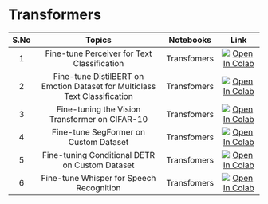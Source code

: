 # Transformers

| S.No |                                                       Topics                                                       |                                                                           Notebooks                                                                           |                                                                                                               Link                                                                                                                |
|:----:|:------------------------------------------------------------------------------------------------------------------:|:-------------------------------------------------------------------------------------------------------------------------------------------------------------:|:---------------------------------------------------------------------------------------------------------------------------------------------------------------------------------------------------------------------------------:|
|  1   |                Fine-tune Perceiver for Text Classification                 | Transfomers | [![Open In Colab](https://colab.research.google.com/assets/colab-badge.svg)](https://colab.research.google.com/github/Anthonyvijay10/AI-Training/blob/main/Transformers/Fine_tune_Perceiver_for_text_classification.ipynb) |
|  2   |                Fine-tune DistilBERT on Emotion Dataset for Multiclass Text Classification                 | Transfomers | [![Open In Colab](https://colab.research.google.com/assets/colab-badge.svg)](https://colab.research.google.com/github/Anthonyvijay10/AI-Training/blob/main/Transformers/Fine-tune_DistilBERT_on_Emotion_Dataset_Multiclass_Text_Classification%20.ipynb) |
|  3   |                Fine-tuning the Vision Transformer on CIFAR-10                 | Transfomers | [![Open In Colab](https://colab.research.google.com/assets/colab-badge.svg)](https://colab.research.google.com/github/Anthonyvijay10/AI-Training/blob/main/Transformers/Fine_tuning_the_Vision_Transformer_on_CIFAR_10.ipynb) |
|  4   |                Fine-tune SegFormer on Custom Dataset                 | Transfomers | [![Open In Colab](https://colab.research.google.com/assets/colab-badge.svg)](https://colab.research.google.com/github/Anthonyvijay10/AI-Training/blob/main/Transformers/Fine_tune_SegFormer_on_custom_dataset.ipynb) |
|  5   |                Fine-tuning Conditional DETR on Custom Dataset                 | Transfomers | [![Open In Colab](https://colab.research.google.com/assets/colab-badge.svg)](https://colab.research.google.com/github/Anthonyvijay10/AI-Training/blob/main/Transformers/Fine_tuning_Conditional_DETR_on_custom_dataset.ipynb) |
|  6   |                Fine-tune Whisper for Speech Recognition                 | Transfomers | [![Open In Colab](https://colab.research.google.com/assets/colab-badge.svg)](https://colab.research.google.com/github/Anthonyvijay10/AI-Training/blob/main/Transformers/Fine_tune_whisper_speech_recognition.ipynb) |
